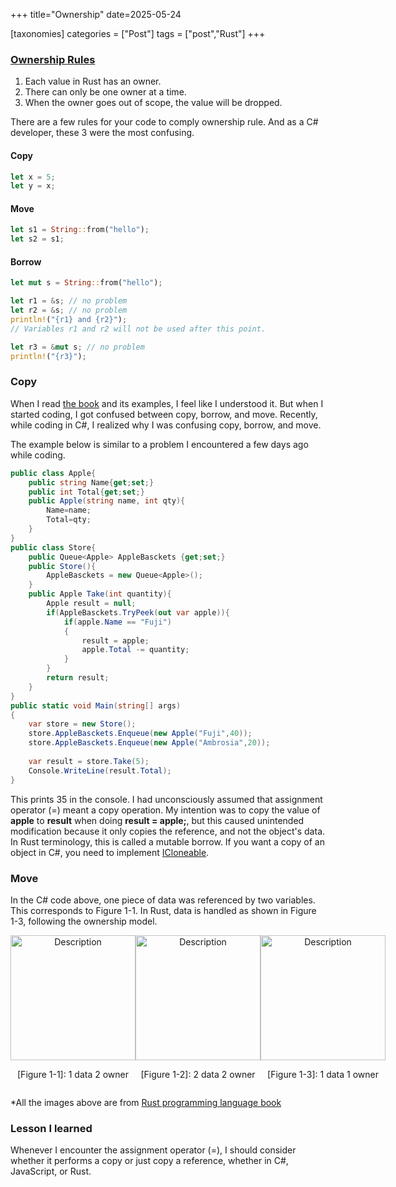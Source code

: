 +++
title="Ownership"
date=2025-05-24

[taxonomies]
categories = ["Post"]
tags = ["post","Rust"]
+++

### [Ownership Rules](https://doc.rust-lang.org/book/ch04-01-what-is-ownership.html#ownership-rules)
1. Each value in Rust has an owner.
2. There can only be one owner at a time.
3. When the owner goes out of scope, the value will be dropped.


There are a few rules for your code to comply ownership rule. And as a C# developer, these 3 were the most confusing.

#### Copy
```rs
let x = 5;
let y = x;
```
#### Move
```rs
let s1 = String::from("hello");
let s2 = s1;
```
#### Borrow
```rs
let mut s = String::from("hello");

let r1 = &s; // no problem
let r2 = &s; // no problem
println!("{r1} and {r2}");
// Variables r1 and r2 will not be used after this point.

let r3 = &mut s; // no problem
println!("{r3}");
```

### Copy
When I read [the book](https://doc.rust-lang.org/book/ch04-02-references-and-borrowing.html) and its examples, I feel like I understood it. But when I started coding, I got confused between copy, borrow, and move. Recently, while coding in C#, I realized why I was confusing copy, borrow, and move.

The example below is similar to a problem I encountered a few days ago while coding. 

```cs
public class Apple{
    public string Name{get;set;}
    public int Total{get;set;}
    public Apple(string name, int qty){
        Name=name;
        Total=qty;
    }
}
public class Store{
    public Queue<Apple> AppleBasckets {get;set;}
    public Store(){
        AppleBasckets = new Queue<Apple>();
    }
    public Apple Take(int quantity){
        Apple result = null;
        if(AppleBasckets.TryPeek(out var apple)){
            if(apple.Name == "Fuji")
            {
                result = apple;
                apple.Total -= quantity;
            }
        }
        return result;
    }
}
public static void Main(string[] args)
{
    var store = new Store();
    store.AppleBasckets.Enqueue(new Apple("Fuji",40));
    store.AppleBasckets.Enqueue(new Apple("Ambrosia",20));
    
    var result = store.Take(5);
    Console.WriteLine(result.Total);
}
```
This prints 35 in the console. I had unconsciously assumed that assignment operator (=) meant a copy operation. My intention was to copy the value of __apple__ to __result__ when doing **result = apple;**, but this caused unintended modification because it only copies the reference, and not the object's data. In Rust terminology, this is called a mutable borrow. If you want a copy of an object in C#, you need to implement [ICloneable](https://learn.microsoft.com/en-us/dotnet/api/system.icloneable?view=net-9.0).



### Move
In the C# code above, one piece of data was referenced by two variables. This corresponds to Figure 1-1. In Rust, data is handled as shown in Figure 1-3, following the ownership model.



<div style="display: flex; justify-content: space-around; align-items: center;">
  <div style="text-align: center;">
    <img src="https://doc.rust-lang.org/book/img/trpl04-02.svg" alt="Description" width="200" height="200">
    <p>[Figure 1-1]: 1 data 2 owner</p>
  </div>
  <div style="text-align: center;">
    <img src="https://doc.rust-lang.org/book/img/trpl04-03.svg" alt="Description" width="200" height="200">
    <p>[Figure 1-2]: 2 data 2 owner</p>
  </div>
  <div style="text-align: center;">
    <img src="https://doc.rust-lang.org/book/img/trpl04-04.svg" alt="Description" width="200" height="200">
    <p>[Figure 1-3]: 1 data 1 owner</p>
  </div>
</div>

*All the images above are from [Rust programming language book](https://doc.rust-lang.org/book/ch04-01-what-is-ownership.html#ownership-rules)

### Lesson I learned
Whenever I encounter the assignment operator (=), I should consider whether it performs a copy or just copy a reference, whether in C#, JavaScript, or Rust.